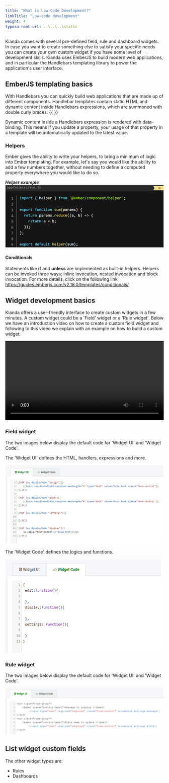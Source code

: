 ```yaml
---
title: "What is Low-Code Development?"
linkTitle: "Low-code development"
weight: 4
typora-root-url: ..\..\..\static
---
```


Kianda comes with several pre-defined field, rule and dashboard widgets. In case you want to create something else to satisfy your specific needs you can create your own custom widget if you have some level of development skills. Kianda uses EmberJS to build modern web applications, and in particular the Handlebars templating library to power the application's user interface.



## EmberJS templating basics

With Handlebars you can quickly build web applications that are made up of different components. Handlebar templates contain static HTML and dynamic content inside Handlebars expressions, which are summoned with double curly braces: {{ }}

Dynamic content inside a Handlebars expression is rendered with data-binding. This means if you update a property, your usage of that property in a template will be automatically updated to the latest value.

### Helpers 

Ember gives the ability to write your helpers, to bring a minimum of logic into Ember templating. For example, let's say you would like the ability to add a few numbers together, without needing to define a computed property everywhere you would like to do so.

***Helper example***![Helpers](/images/write-our-own-helpers.png)

#### Conditionals

Statements like **if** and **unless** are implemented as built-in helpers. Helpers can be invoked three ways; inline invocation, nested invocation and block invocation. For more details, click on the following link https://guides.emberjs.com/v2.18.0/templates/conditionals/.



## Widget development basics

Kianda offers a user-friendly interface to create custom widgets in a few minutes. A custom widget could be a 'Field' widget or a 'Rule widget'. Below we have an introduction video on how to create a custom field widget and following to this video we explain with an example on how to build a custom widget.

<video width="100%" style="width:100%" controls>
    <source src="/videos/Creating a widget.mp4">
    Your browser does not support the video tag.
    </source>
</video>



### Field widget

The two images below display the default code for 'Widget UI' and 'Widget Code'.

The 'Widget UI' defines the HTML, handlers, expressions and more.

![Widget-UI](/images/widget-ui.PNG)

The 'Widget Code' defines the logics and functions.

![Widget-code](/images/widget-code.PNG)



### Rule widget

The two images below display the default code for 'Widget UI' and 'Widget Code'.

![Rule widget UI](/images/rulewidgetui150.PNG)



## List widget custom fields

The other widget types are:

- Rules
- Dashboards
